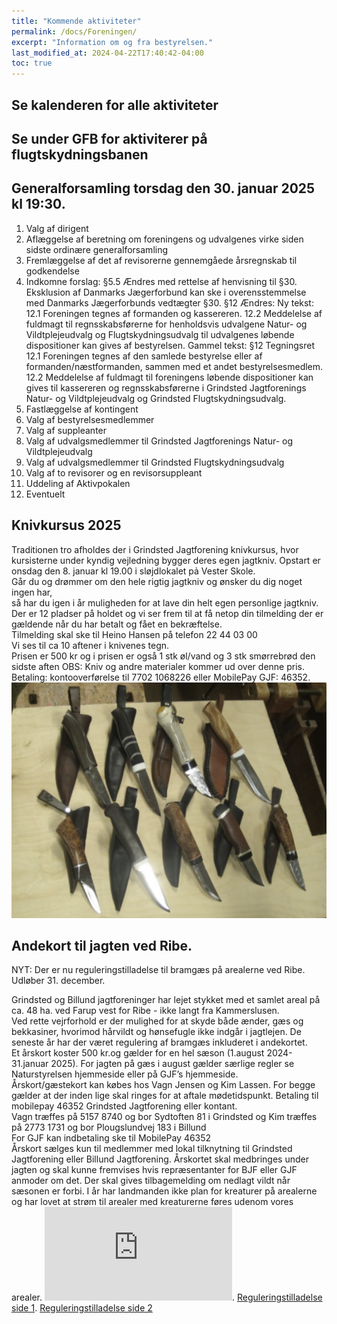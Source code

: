 ```yaml
---
title: "Kommende aktiviteter"
permalink: /docs/Foreningen/
excerpt: "Information om og fra bestyrelsen."
last_modified_at: 2024-04-22T17:40:42-04:00
toc: true
---
```

## Se kalenderen for alle aktiviteter

## Se under GFB for aktiviterer på flugtskydningsbanen

## Generalforsamling torsdag den 30. januar 2025 kl 19:30.
1. Valg af dirigent
2. Aflæggelse af beretning om foreningens og udvalgenes virke siden sidste ordinære generalforsamling
3. Fremlæggelse af det af revisorerne gennemgåede årsregnskab til godkendelse
4. Indkomne forslag: 
§5.5 Ændres med rettelse af henvisning til §30.
Eksklusion af Danmarks Jægerforbund kan ske i overensstemmelse med Danmarks
Jægerforbunds vedtægter §30.
§12 Ændres:
Ny tekst:
12.1 Foreningen tegnes af formanden og kassereren.
12.2 Meddelelse af fuldmagt til regnsskabsførerne for henholdsvis udvalgene Natur- og
Vildtplejeudvalg og Flugtskydningsudvalg til udvalgenes løbende dispositioner kan gives af
bestyrelsen.
Gammel tekst:
§12 Tegningsret
12.1 Foreningen tegnes af den samlede bestyrelse eller af formanden/næstformanden, sammen med
et andet bestyrelsesmedlem.
12.2 Meddelelse af fuldmagt til foreningens løbende dispositioner kan gives til kassereren og
regnsskabsførerne i Grindsted Jagtforenings Natur- og Vildtplejeudvalg og Grindsted Flugtskydningsudvalg.
6. Fastlæggelse af kontingent
7. Valg af bestyrelsesmedlemmer
8. Valg af suppleanter
9. Valg af udvalgsmedlemmer til Grindsted Jagtforenings Natur- og Vildtplejeudvalg
10. Valg af udvalgsmedlemmer til Grindsted Flugtskydningsudvalg
11. Valg af to revisorer og en revisorsuppleant
12. Uddeling af Aktivpokalen
13. Eventuelt    
    
## Knivkursus 2025
Traditionen tro afholdes der i Grindsted Jagtforening knivkursus, hvor kursisterne under kyndig vejledning bygger deres egen jagtkniv.
Opstart er onsdag den 8. januar kl 19.00 i sløjdlokalet pả Vester Skole.   
Går du og drømmer om den hele rigtig jagtkniv og ønsker du dig noget ingen har,   
så har du igen i år muligheden for at lave din helt egen personlige jagtkniv.   
Der er 12 pladser på holdet og vi ser frem til at få netop din tilmelding der er gældende når du har betalt og fået en bekræftelse.   
Tilmelding skal ske til Heino Hansen på telefon 22 44 03 00   
Vi ses til ca 10 aftener i knivenes tegn.   
Prisen er 500 kr og i prisen er også 1 stk øl/vand og 3 stk smørrebrød den sidste aften
OBS: Kniv og andre materialer kommer ud over denne pris.  
Betaling: kontooverførelse til 7702 1068226 eller MobilePay GJF: 46352.   
![Fra tidligere år](/images/Kniv.png)

## Andekort til jagten ved Ribe.  

NYT: Der er nu reguleringstilladelse til bramgæs på arealerne ved Ribe. Udløber 31. december.

Grindsted og Billund jagtforeninger har lejet stykket med et samlet areal på ca. 48 ha. ved Farup vest for Ribe - ikke langt fra Kammerslusen.   
Ved rette vejrforhold er der mulighed for at skyde både ænder, gæs og bekkasiner, hvorimod hårvildt og hønsefugle ikke indgår i jagtlejen. De seneste år har der været regulering af bramgæs inkluderet i andekortet.    
Et årskort koster 500 kr.og gælder for en hel sæson (1.august 2024- 31.januar 2025). For jagten på gæs i august gælder særlige regler se Naturstyrelsen hjemmeside eller på GJF’s hjemmeside.    
Årskort/gæstekort kan købes hos Vagn Jensen og Kim Lassen. For begge gælder at der inden lige skal ringes for at aftale mødetidspunkt. Betaling til mobilepay 46352 Grindsted Jagtforening eller kontant.    
Vagn træffes på 5157 8740 og bor Sydtoften 81 i Grindsted og Kim træffes på 2773 1731 og bor Plougslundvej 183 i Billund    
For GJF kan indbetaling ske til MobilePay 46352    
Årskort sælges kun til medlemmer med lokal tilknytning til Grindsted Jagtforening eller Billund Jagtforening. Årskortet skal medbringes under jagten og skal kunne fremvises hvis repræsentanter for BJF eller GJF anmoder om det. Der skal gives tilbagemelding om nedlagt vildt når sæsonen er forbi. I år har landmanden ikke plan for kreaturer på arealerne og har lovet at strøm til arealer med kreaturerne føres udenom vores arealer. 
![Kort Ribejagten2024.pdf](https://github.com/user-attachments/files/16202117/Kort.Ribejagten2024.pdf). 
[Reguleringstilladelse side 1](/images/Regulering2024side1.jpg). 
[Reguleringstilladelse side 2](/images/Regulering2024side2.jpg)
